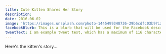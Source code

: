 ```yaml
---
title: Cute Kitten Shares Her Story
description:
date: 2016-06-02
image: 'https://images.unsplash.com/photo-1445499348736-29b6cdfc03b9?ixlib=rb-0.3.5&q=20&fm=jpg&crop=entropy&s=0c98225393f792b7b58e4fe2d3fe1644&w=1024'
facebookBlurb: This is a blurb that will be used for the Facebook description
tweetText: I am example tweet text, which has a maximum of 116 characters
---
```


Here's the kitten's story...

